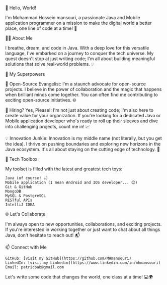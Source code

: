 👋 Hello, World!

I'm Mohammad Hossein mansouri, a passionate Java and Mobile application programmer on a mission to make the digital world a better place, one line of code at a time! 🚀

🧑‍💻 About Me

I breathe, dream, and code in Java. With a deep love for this versatile language, I've embarked on a journey to conquer the tech universe. My quest doesn't stop at just writing code; I'm all about building meaningful solutions that solve real-world problems. 💡

🌟 My Superpowers

🚀 Open-Source Evangelist: I'm a staunch advocate for open-source projects. I believe in the power of collaboration and the magic that happens when brilliant minds come together. You can often find me contributing to exciting open-source initiatives. 🌐

💼 Hiring? Yes, Please!: I'm not just about creating code; I'm also here to create value for your organization. If you're looking for a dedicated Java or Mobile application developer who's ready to roll up their sleeves and dive into challenging projects, count me in! 📈

💡 Innovation Junkie: Innovation is my middle name (not literally, but you get the idea). I thrive on pushing boundaries and exploring new horizons in the Java ecosystem. It's all about staying on the cutting edge of technology. 🚁

🔧 Tech Toolbox

My toolset is filled with the latest and greatest tech toys:

    Java (of course! ☕)
    Mobile application (I mean Android and IOS developer... 😉)
    Git & GitHub
    MongoDB
    MySQL & PostgreSQL
    RESTful APIs
    IntelliJ IDEA

🌐 Let's Collaborate

I'm always open to new opportunities, collaborations, and exciting projects. If you're interested in working together or just want to chat about all things Java, don't hesitate to reach out! 📬

📫 Connect with Me

    GitHub: [visit my GitHub](https://github.com/MHmansouri)
    LinkedIn: [visit my Linkedin](https://www.linkedin.com/in/mhmansouri)
    Email: patricbab@gmail.com

Let's write some code that changes the world, one class at a time! 💻🌍
